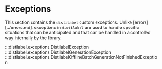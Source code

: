 # Exceptions

This section contains the `distilabel` custom exceptions. Unlike [errors][../errors.md], exceptions in `distilabel` are used to handle specific situations that can be anticipated and that can be handled in a controlled way internally by the library.

:::distilabel.exceptions.DistilabelException
:::distilabel.exceptions.DistilabelGenerationException
:::distilabel.exceptions.DistilabelOfflineBatchGenerationNotFinishedException
